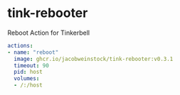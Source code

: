 # tink-rebooter
Reboot Action for Tinkerbell

```yaml
actions:
- name: "reboot"
  image: ghcr.io/jacobweinstock/tink-rebooter:v0.3.1
  timeout: 90
  pid: host
  volumes:
  - /:/host
```
